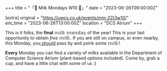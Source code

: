 +++
title = "「🥛 Milk Mondays W10 🥛」"
date = "2023-06-26T09:00:00Z"

[extra]
original = "https://uwcs.co.uk/events/mm-22t3w10/"    
ent_time = "2023-06-26T13:00:00Z"
location = "DCS Atrium"
+++

This is it folks, the **final** 𝕞𝕚𝕝𝕜 𝕞𝕠𝕟𝕕𝕒𝕪 of the year! This is your last opportunity to obtain *free* 𝕞𝕚𝕝𝕜. If you are still on campus, or even nearby, this Monday, you s͟h͟o͟u͟l͟d͟ pass by and yoink some 𝕞𝕚𝕝𝕜!

**Every** Monday you can find a variety of milks available in the Department of Computer Science Atrium (plant-based options included). Come by, grab a cup, and have a little chat with some of us :)
